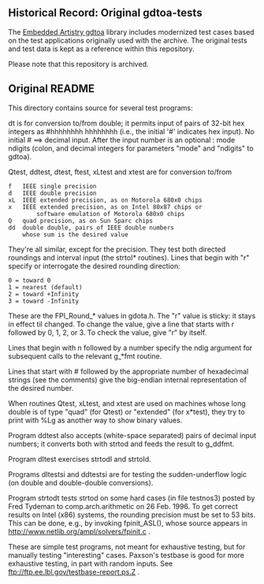 ## Historical Record: Original gdtoa-tests

The [Embedded Artistry gdtoa](https://github.com/embeddedartistry/gdtoa) library includes modernized test cases based on the test applications originally used with the archive. The original tests and test data is kept as a reference within this repository.

Please note that this repository is archived.

## Original README

This directory contains source for several test programs:

dt is for conversion to/from double; it permits input of pairs of
32-bit hex integers as #hhhhhhhh hhhhhhhh (i.e., the initial '#'
indicates hex input).  No initial # ==> decimal input.
After the input number is an optional : mode ndigits
(colon, and decimal integers for parameters "mode" and "ndigits"
to gdtoa).

Qtest, ddtest, dtest, ftest, xLtest and xtest are for conversion to/from

	f	IEEE single precision
	d	IEEE double precision
	xL	IEEE extended precision, as on Motorola 680x0 chips
	x	IEEE extended precision, as on Intel 80x87 chips or
			software emulation of Motorola 680x0 chips
	Q	quad precision, as on Sun Sparc chips
	dd	double double, pairs of IEEE double numbers
		whose sum is the desired value

They're all similar, except for the precision.  They test both
directed roundings and interval input (the strtoI* routines).
Lines that begin with "r" specify or interrogate the desired rounding
direction:

	0 = toward 0
	1 = nearest (default)
	2 = toward +Infinity
	3 = toward -Infinity

These are the FPI_Round_* values in gdota.h.  The "r" value is sticky:
it stays in effect til changed.  To change the value, give a line that
starts with r followed by 0, 1, 2, or 3.  To check the value, give "r"
by itself.

Lines that begin with n followed by a number specify the ndig
argument for subsequent calls to the relevant g_*fmt routine.

Lines that start with # followed by the appropriate number of
hexadecimal strings (see the comments) give the big-endian
internal representation of the desired number.

When routines Qtest, xLtest, and xtest are used on machines whose
long double is of type "quad" (for Qtest) or "extended" (for x*test),
they try to print with %Lg as another way to show binary values.

Program ddtest also accepts (white-space separated) pairs of decimal
input numbers; it converts both with strtod and feeds the result
to g_ddfmt.

Program dItest exercises strtodI and strtoId.

Programs dItestsi and ddtestsi are for testing the sudden-underflow
logic (on double and double-double conversions).

Program strtodt tests strtod on some hard cases (in file testnos3)
posted by Fred Tydeman to comp.arch.arithmetic on 26 Feb. 1996.
To get correct results on Intel (x86) systems, the rounding precision
must be set to 53 bits.  This can be done, e.g., by invoking
fpinit_ASL(), whose source appears in
http://www.netlib.org/ampl/solvers/fpinit.c .

These are simple test programs, not meant for exhaustive testing,
but for manually testing "interesting" cases.  Paxson's testbase
is good for more exhaustive testing, in part with random inputs.
See ftp://ftp.ee.lbl.gov/testbase-report.ps.Z .

